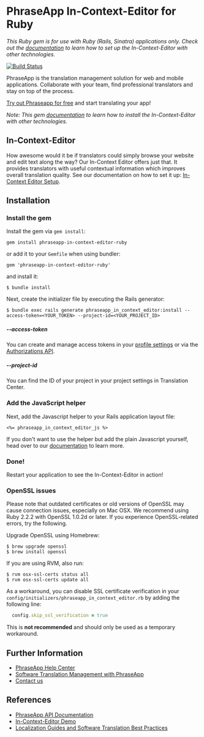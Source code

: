 # PhraseApp In-Context-Editor for Ruby #

*This Ruby gem is for use with Ruby (Rails, Sinatra) applications only. Check out the [documentation](https://help.phraseapp.com/translate-website-and-app-content/use-in-context-editor-to-translate/translate-directly-on-your-website) to learn how to set up the In-Context-Editor with other technologies.*

[![Build Status](https://travis-ci.org/phrase/phraseapp-in-context-editor-ruby.svg)](https://travis-ci.org/phrase/phraseapp-in-context-editor-ruby)

PhraseApp is the translation management solution for web and mobile applications. Collaborate with your team, find professional translators and stay on top of the process.

[Try out Phraseapp for free](https://phraseapp.com/signup) and start translating your app!

*Note: This gem  [documentation](https://help.phraseapp.com/translate-website-and-app-content/use-in-context-editor-to-translate/translate-directly-on-your-website) to learn how to install the In-Context-Editor with other technologies.*

## In-Context-Editor ###

How awesome would it be if translators could simply browse your website and edit text along the way? Our In-Context Editor offers just that. It provides translators with useful contextual information which improves overall translation quality. See our documentation on how to set it up: [In-Context Editor Setup](https://help.phraseapp.com/translate-website-and-app-content/use-in-context-editor-to-translate/translate-directly-on-your-website).

## Installation

### Install the gem

Install the gem via `gem install`:

    gem install phraseapp-in-context-editor-ruby

or add it to your `Gemfile` when using bundler:

    gem 'phraseapp-in-context-editor-ruby'

and install it:

    $ bundle install

Next, create the initializer file by executing the Rails generator:

    $ bundle exec rails generate phraseapp_in_context_editor:install --access-token=<YOUR_TOKEN> --project-id=<YOUR_PROJECT_ID>

##### --access-token

You can create and manage access tokens in your [profile settings](https://phraseapp.com/settings/oauth_access_tokens) or via the [Authorizations API](https://developers.phraseapp.com/api/#authorizations).

##### --project-id

You can find the ID of your project in your project settings in Translation Center.

### Add the JavaScript helper

Next, add the Javascript helper to your Rails application layout file:

    <%= phraseapp_in_context_editor_js %>

If you don't want to use the helper but add the plain Javascript yourself, head over to our [documentation](https://help.phraseapp.com/translate-website-and-app-content/use-in-context-editor-to-translate/translate-directly-on-your-website) to learn more.

### Done!

Restart your application to see the In-Context-Editor in action!

### OpenSSL issues

Please note that outdated certificates or old versions of OpenSSL may cause connection issues, especially on Mac OSX. We recommend using Ruby 2.2.2 with OpenSSL 1.0.2d or later. If you experience OpenSSL-related errors, try the following.

Upgrade OpenSSL using Homebrew:

```shell
$ brew upgrade openssl
$ brew install openssl
```

If you are using RVM, also run:

```shell
$ rvm osx-ssl-certs status all
$ rvm osx-ssl-certs update all
````

As a workaround, you can disable SSL certificate verification in your `config/initializers/phraseapp_in_context_editor.rb` by adding the following line:

```ruby
  config.skip_ssl_verification = true
```

This is **not recommended** and should only be used as a temporary workaround.


## Further Information
* [PhraseApp Help Center](https://help.phraseapp.com/)
* [Software Translation Management with PhraseApp](https://phraseapp.com/features)
* [Contact us](https://phraseapp.com/contact)

## References
* [PhraseApp API Documentation](https://developers.phraseapp.com/api/)
* [In-Context-Editor Demo](https://demo.phraseapp.com)
* [Localization Guides and Software Translation Best Practices](https://phraseapp.com/blog/)
